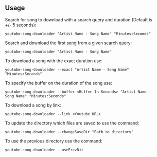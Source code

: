 ## Usage
Search for song to download with a search query and duration (Default is +/- 5 seconds):

```youtube-song-downloader "Artist Name - Song Name" "Minutes:Seconds"```

Search and download the first song from a given search query:

```youtube-song-downloader "Artist Name - Song Name"```

To download a song with the exact duration use:

```youtube-song-downloader --exact "Artist Name - Song Name" "Minutes:Seconds"```

To specify the buffer on the duration of the song use:

```youtube-song-downloader --buffer <Buffer In Seconds> "Artist Name - Song Name" "Minutes:Seconds"```

To download a song by link:

```youtube-song-downloader --link <Youtube URL>```

To update the directory which files are saved to use the command:

```youtube-song-downloader --changeSaveDir "Path to directory"```

To use the previous directory use the command:

```youtube-song-downloader --usePrevDir```